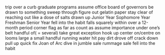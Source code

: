 trip over a curb
graduate programs
assume office
board of governors
be drawn to something
sweep through
figure out
gelatin paper
stay clear of
reaching out
like a dose of salts
drawn up
Junior Year
Sophomore Year
Freshman
Senior Year
fell into the habit
falls squarely within
over a 12-month period
corner flag
as far as
count as
assume importance
under one’s belt
handful of( = several)
take great exception
hook up
center on/centre on
looms large
a small handful
running water
hit pay dirt
drove off
crack down
pull up
quick fix
Joan of Arc
dive in
jumble sale
rummage sale
fell into the habit